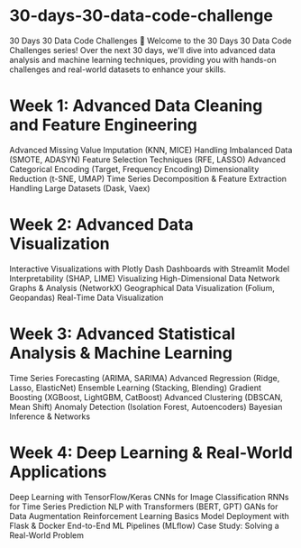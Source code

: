 # 30-days-30-data-code-challenge
30 Days 30 Data Code Challenges 🚀 Welcome to the 30 Days 30 Data Code Challenges series! Over the next 30 days, we'll dive into advanced data analysis and machine learning techniques, providing you with hands-on challenges and real-world datasets to enhance your skills.

# Week 1: Advanced Data Cleaning and Feature Engineering
Advanced Missing Value Imputation (KNN, MICE)
Handling Imbalanced Data (SMOTE, ADASYN)
Feature Selection Techniques (RFE, LASSO)
Advanced Categorical Encoding (Target, Frequency Encoding)
Dimensionality Reduction (t-SNE, UMAP)
Time Series Decomposition & Feature Extraction
Handling Large Datasets (Dask, Vaex)

# Week 2: Advanced Data Visualization
Interactive Visualizations with Plotly Dash
Dashboards with Streamlit
Model Interpretability (SHAP, LIME)
Visualizing High-Dimensional Data
Network Graphs & Analysis (NetworkX)
Geographical Data Visualization (Folium, Geopandas)
Real-Time Data Visualization

# Week 3: Advanced Statistical Analysis & Machine Learning
Time Series Forecasting (ARIMA, SARIMA)
Advanced Regression (Ridge, Lasso, ElasticNet)
Ensemble Learning (Stacking, Blending)
Gradient Boosting (XGBoost, LightGBM, CatBoost)
Advanced Clustering (DBSCAN, Mean Shift)
Anomaly Detection (Isolation Forest, Autoencoders)
Bayesian Inference & Networks

# Week 4: Deep Learning & Real-World Applications
Deep Learning with TensorFlow/Keras
CNNs for Image Classification
RNNs for Time Series Prediction
NLP with Transformers (BERT, GPT)
GANs for Data Augmentation
Reinforcement Learning Basics
Model Deployment with Flask & Docker
End-to-End ML Pipelines (MLflow)
Case Study: Solving a Real-World Problem
